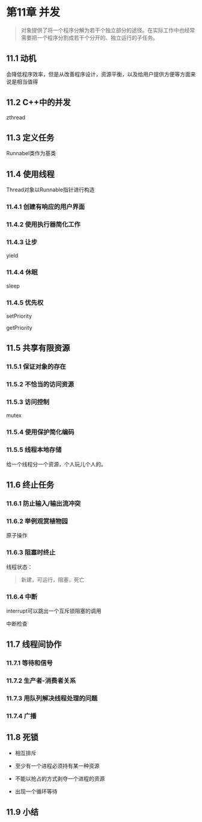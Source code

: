 # 第11章 并发

> 对象提供了将一个程序分解为若干个独立部分的途径。在实际工作中也经常需要把一个程序分割成若干个分开的、独立运行的子任务。

## 11.1 动机

会降低程序效率，但是从改善程序设计，资源平衡，以及给用户提供方便等方面来说是相当值得

## 11.2 C++中的并发

 zthread
 
## 11.3 定义任务 

Runnabel类作为基类

## 11.4 使用线程

Thread对象以Runnable指针进行构造

### 11.4.1 创建有响应的用户界面

### 11.4.2 使用执行器简化工作

### 11.4.3 让步

yield

### 11.4.4 休眠

sleep

### 11.4.5 优先权

setPriority

getPriority

## 11.5 共享有限资源

### 11.5.1 保证对象的存在

### 11.5.2 不恰当的访问资源

### 11.5.3 访问控制

mutex

### 11.5.4 使用保护简化编码

### 11.5.5 线程本地存储

给一个线程分一个资源，个人玩儿个人的。

## 11.6 终止任务

### 11.6.1 防止输入/输出流冲突

### 11.6.2 举例观赏植物园

原子操作

### 11.6.3 阻塞时终止

线程状态：

> 新建，可运行，阻塞，死亡


### 11.6.4 中断

interrupt可以跳出一个互斥锁阻塞的调用

中断检查

## 11.7 线程间协作

### 11.7.1 等待和信号

### 11.7.2 生产者-消费者关系

### 11.7.3 用队列解决线程处理的问题

### 11.7.4 广播

## 11.8 死锁

* 相互排斥

* 至少有一个进程必须持有某一种资源

* 不能以抢占的方式剥夺一个进程的资源

* 出现一个循环等待

## 11.9 小结





